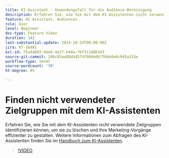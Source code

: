 ```yaml
---
title: KI-Assistent - Anwendungsfall für die Audience-Bereinigung
description: Erfahren Sie, wie Sie mit dem KI-Assistenten nicht verwendete Zielgruppen identifizieren können, um sie zu löschen und Ihre Marketing-Vorgänge effizienter zu gestalten.
feature: AI Assistant, Audiences
role: User
level: Beginner
doc-type: Feature Video
duration: 142
last-substantial-update: 2024-10-24T00:00:00Z
jira: KT-16401
exl-id: 75a44602-4deb-4e27-b44a-7bf311486243
source-git-commit: 286c85aa88d44574f00ded67f0de8e0c945a153e
workflow-type: tm+mt
source-wordcount: '70'
ht-degree: 0%

---
```


# Finden nicht verwendeter Zielgruppen mit dem KI-Assistenten

Erfahren Sie, wie Sie mit dem KI-Assistenten nicht verwendete Zielgruppen identifizieren können, um sie zu löschen und Ihre Marketing-Vorgänge effizienter zu gestalten. Weitere Informationen zum Abfragen des KI-Assistenten finden Sie im [Handbuch zum KI-Assistenten](https://experienceleague.adobe.com/de/docs/experience-platform/ai-assistant/questions).

>[!VIDEO](https://video.tv.adobe.com/v/3441996/?learn=on&enablevpops&captions=ger)
